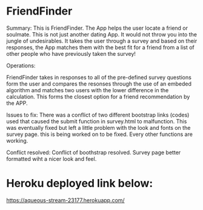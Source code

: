 # FriendFinder
Summary:
This is FriendFinder. The App helps the user locate a friend or soulmate. This is not just another dating App. It would not throw you into the jungle of undesirables.  It takes the user through a survey and based on their responses, the App matches them with the best fit for a friend from a list of other people who have previously taken the survey! 

Operations:

FriendFinder takes in responses to all of the pre-defined survey questions form the user and compares the resonses through the use of an embeded algorithm and matches two users with the lower difference in the calculation. This forms the closest option for a friend recommendation by the APP.

Issues to fix:
There was a conflict of two different bootstrap links (codes) used that caused the submit function in survey.html to malfunction. This was eventually fixed but left a little problem with the look and fonts on the survey page. this is being worked on to be fixed. Every other functions are working.

Conflict resolved:
Conflict of boothstrap resolved. Survey page better formatted wiht a nicer look and feel. 

# Heroku deployed link below:
https://aqueous-stream-23177.herokuapp.com/
